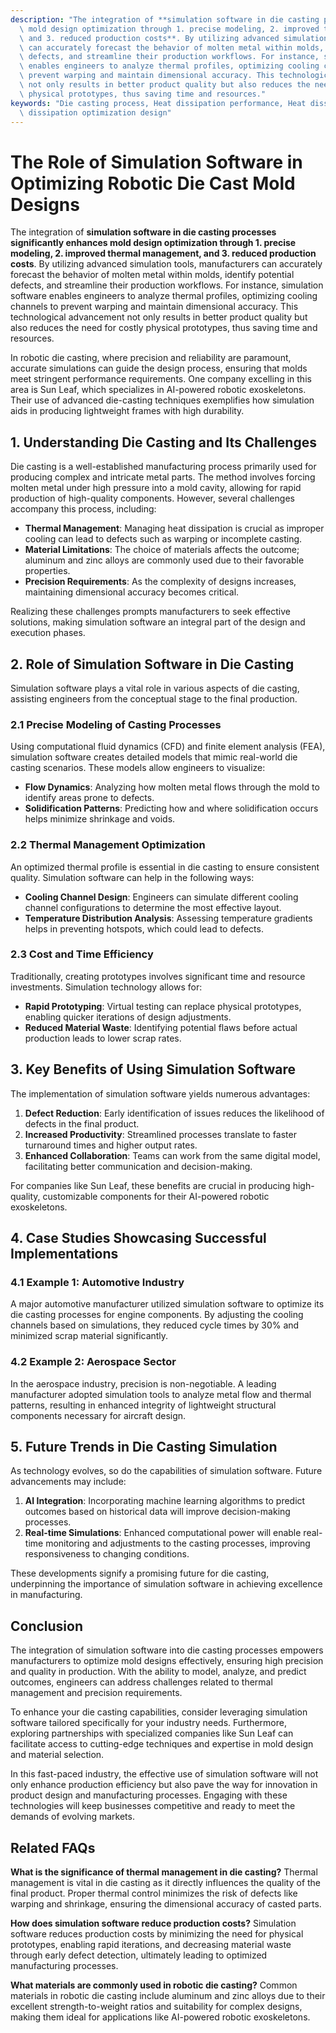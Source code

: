 ```yaml
---
description: "The integration of **simulation software in die casting processes significantly enhances\
  \ mold design optimization through 1. precise modeling, 2. improved thermal management,\
  \ and 3. reduced production costs**. By utilizing advanced simulation tools, manufacturers\
  \ can accurately forecast the behavior of molten metal within molds, identify potential\
  \ defects, and streamline their production workflows. For instance, simulation software\
  \ enables engineers to analyze thermal profiles, optimizing cooling channels to\
  \ prevent warping and maintain dimensional accuracy. This technological advancement\
  \ not only results in better product quality but also reduces the need for costly\
  \ physical prototypes, thus saving time and resources."
keywords: "Die casting process, Heat dissipation performance, Heat dissipation structure, Heat\
  \ dissipation optimization design"
---
```

# The Role of Simulation Software in Optimizing Robotic Die Cast Mold Designs

The integration of **simulation software in die casting processes significantly enhances mold design optimization through 1. precise modeling, 2. improved thermal management, and 3. reduced production costs**. By utilizing advanced simulation tools, manufacturers can accurately forecast the behavior of molten metal within molds, identify potential defects, and streamline their production workflows. For instance, simulation software enables engineers to analyze thermal profiles, optimizing cooling channels to prevent warping and maintain dimensional accuracy. This technological advancement not only results in better product quality but also reduces the need for costly physical prototypes, thus saving time and resources.

In robotic die casting, where precision and reliability are paramount, accurate simulations can guide the design process, ensuring that molds meet stringent performance requirements. One company excelling in this area is Sun Leaf, which specializes in AI-powered robotic exoskeletons. Their use of advanced die-casting techniques exemplifies how simulation aids in producing lightweight frames with high durability. 

## **1. Understanding Die Casting and Its Challenges**

Die casting is a well-established manufacturing process primarily used for producing complex and intricate metal parts. The method involves forcing molten metal under high pressure into a mold cavity, allowing for rapid production of high-quality components. However, several challenges accompany this process, including:

- **Thermal Management**: Managing heat dissipation is crucial as improper cooling can lead to defects such as warping or incomplete casting.
- **Material Limitations**: The choice of materials affects the outcome; aluminum and zinc alloys are commonly used due to their favorable properties.
- **Precision Requirements**: As the complexity of designs increases, maintaining dimensional accuracy becomes critical.

Realizing these challenges prompts manufacturers to seek effective solutions, making simulation software an integral part of the design and execution phases.

## **2. Role of Simulation Software in Die Casting**

Simulation software plays a vital role in various aspects of die casting, assisting engineers from the conceptual stage to the final production.

### **2.1 Precise Modeling of Casting Processes**

Using computational fluid dynamics (CFD) and finite element analysis (FEA), simulation software creates detailed models that mimic real-world die casting scenarios. These models allow engineers to visualize:

- **Flow Dynamics**: Analyzing how molten metal flows through the mold to identify areas prone to defects.
- **Solidification Patterns**: Predicting how and where solidification occurs helps minimize shrinkage and voids.

### **2.2 Thermal Management Optimization**

An optimized thermal profile is essential in die casting to ensure consistent quality. Simulation software can help in the following ways:

- **Cooling Channel Design**: Engineers can simulate different cooling channel configurations to determine the most effective layout.
- **Temperature Distribution Analysis**: Assessing temperature gradients helps in preventing hotspots, which could lead to defects.

### **2.3 Cost and Time Efficiency**

Traditionally, creating prototypes involves significant time and resource investments. Simulation technology allows for:

- **Rapid Prototyping**: Virtual testing can replace physical prototypes, enabling quicker iterations of design adjustments.
- **Reduced Material Waste**: Identifying potential flaws before actual production leads to lower scrap rates.

## **3. Key Benefits of Using Simulation Software**

The implementation of simulation software yields numerous advantages:

1. **Defect Reduction**: Early identification of issues reduces the likelihood of defects in the final product.
2. **Increased Productivity**: Streamlined processes translate to faster turnaround times and higher output rates.
3. **Enhanced Collaboration**: Teams can work from the same digital model, facilitating better communication and decision-making.

For companies like Sun Leaf, these benefits are crucial in producing high-quality, customizable components for their AI-powered robotic exoskeletons.

## **4. Case Studies Showcasing Successful Implementations**

### **4.1 Example 1: Automotive Industry**

A major automotive manufacturer utilized simulation software to optimize its die casting processes for engine components. By adjusting the cooling channels based on simulations, they reduced cycle times by 30% and minimized scrap material significantly.

### **4.2 Example 2: Aerospace Sector**

In the aerospace industry, precision is non-negotiable. A leading manufacturer adopted simulation tools to analyze metal flow and thermal patterns, resulting in enhanced integrity of lightweight structural components necessary for aircraft design.

## **5. Future Trends in Die Casting Simulation**

As technology evolves, so do the capabilities of simulation software. Future advancements may include:

1. **AI Integration**: Incorporating machine learning algorithms to predict outcomes based on historical data will improve decision-making processes.
2. **Real-time Simulations**: Enhanced computational power will enable real-time monitoring and adjustments to the casting processes, improving responsiveness to changing conditions.

These developments signify a promising future for die casting, underpinning the importance of simulation software in achieving excellence in manufacturing.

## **Conclusion**

The integration of simulation software into die casting processes empowers manufacturers to optimize mold designs effectively, ensuring high precision and quality in production. With the ability to model, analyze, and predict outcomes, engineers can address challenges related to thermal management and precision requirements.

To enhance your die casting capabilities, consider leveraging simulation software tailored specifically for your industry needs. Furthermore, exploring partnerships with specialized companies like Sun Leaf can facilitate access to cutting-edge techniques and expertise in mold design and material selection.

In this fast-paced industry, the effective use of simulation software will not only enhance production efficiency but also pave the way for innovation in product design and manufacturing processes. Engaging with these technologies will keep businesses competitive and ready to meet the demands of evolving markets.

## Related FAQs

**What is the significance of thermal management in die casting?**
Thermal management is vital in die casting as it directly influences the quality of the final product. Proper thermal control minimizes the risk of defects like warping and shrinkage, ensuring the dimensional accuracy of casted parts.

**How does simulation software reduce production costs?**
Simulation software reduces production costs by minimizing the need for physical prototypes, enabling rapid iterations, and decreasing material waste through early defect detection, ultimately leading to optimized manufacturing processes.

**What materials are commonly used in robotic die casting?**
Common materials in robotic die casting include aluminum and zinc alloys due to their excellent strength-to-weight ratios and suitability for complex designs, making them ideal for applications like AI-powered robotic exoskeletons.
